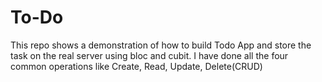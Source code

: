 # To-Do
This repo shows a demonstration of how to build Todo App and store the task on the real server using  bloc and cubit. I have done all the four common operations like Create, Read, Update, Delete(CRUD)
